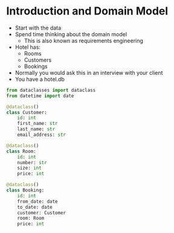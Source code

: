# Introduction and Domain Model

* Start with the data
* Spend time thinking about the domain model
  * This is also known as requirements engineering
* Hotel has: 
  * Rooms
  * Customers
  * Bookings
* Normally you would ask this in an interview with your client
* You have a hotel.db

```python
from dataclasses import dataclass
from datetime import date

@dataclass()
class Customer:
    id: int
    first_name: str
    last_name: str
    email_address: str

@dataclass()
class Room:
    id: int
    number: str
    size: int
    price: int

@dataclass()
class Booking:
    id: int
    from_date: date
    to_date: date
    customer: Customer
    room: Room
    price: int
```
